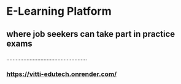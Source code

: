 # E-Learning Platform
## where job seekers can take part in practice exams
....................................................
### https://vitti-edutech.onrender.com/
